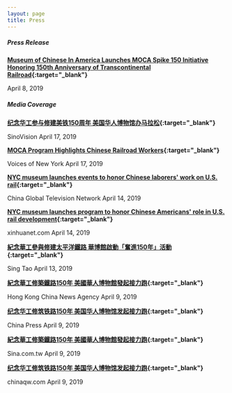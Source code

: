 ```yaml
---
layout: page
title: Press 
---
```


##### Press Release

**[Museum of Chinese In America Launches MOCA Spike 150 Initiative Honoring 150th Anniversary of Transcontinental Railroad](http://www.mocanyc.org/files/MOCA%20Spike%20150_Press%20Release.pdf){:target="_blank"}**

April 8, 2019

##### Media Coverage

**[纪念华工参与修建美铁150周年 美国华人博物馆办马拉松](http://video.sinovision.net/?id=49793){:target="_blank"}**

SinoVision April 17, 2019

**[MOCA Program Highlights Chinese Railroad Workers](https://voicesofny.org/2019/04/moca-program-highlights-chinese-railroad-workers/){:target="_blank"}**

Voices of New York April 17, 2019


**[NYC museum launches events to honor Chinese laborers' work on U.S. rail](https://news.cgtn.com/news/3d3d674d3345444d34457a6333566d54/index.html){:target="_blank"}**

China Global Television Network April 14, 2019

**[NYC museum launches program to honor Chinese Americans' role in U.S. rail development](http://www.xinhuanet.com/english/2019-04/14/c_137974781.htm){:target="_blank"}**

xinhuanet.com April 14, 2019

**[紀念華工參與修建太平洋鐵路 華博館啟動「奮進150年」活動](https://www.singtaousa.com/ny/436-%E7%B4%90%E7%B4%84/2294050-%E7%B4%80%E5%BF%B5%E8%8F%AF%E5%B7%A5%E5%8F%83%E8%88%87%E4%BF%AE%E5%BB%BA%E5%A4%AA%E5%B9%B3%E6%B4%8B%E9%90%B5%E8%B7%AF+%E8%8F%AF%E5%8D%9A%E9%A4%A8%E5%95%9F%E5%8B%95%E3%80%8C%E5%A5%AE%E9%80%B2150%E5%B9%B4%E3%80%8D%E6%B4%BB%E5%8B%95/){:target="_blank"}**

Sing Tao April 13, 2019

**[紀念華工修築鐵路150年 美國華人博物館發起接力跑](http://www.hkcna.hk/content/2019/0409/756312.shtml){:target="_blank"}**

Hong Kong China News Agency April 9, 2019

**[纪念华工修筑铁路150年 美国华人博物馆发起接力跑](https://www.chinaqw.com/hqhr/2019/04-09/219754.shtml){:target="_blank"}**

China Press April 9, 2019

**[紀念華工修築鐵路150年 美國華人博物館發起接力跑](https://news.sina.com.tw/article/20190409/30842252.html){:target="_blank"}**

Sina.com.tw April 9, 2019

**[纪念华工修筑铁路150年 美国华人博物馆发起接力跑](https://www.chinaqw.com/hqhr/2019/04-09/219754.shtml){:target="_blank"}**

chinaqw.com April 9, 2019
